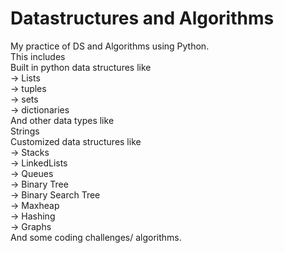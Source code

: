# Datastructures and Algorithms
My practice of DS and Algorithms using Python. </br>
This includes </br>
Built in python data structures like  </br>
-> Lists </br>
-> tuples </br>
-> sets </br>
-> dictionaries </br>
And other data types like  </br>
 Strings </br>
 Customized data structures like  </br>
-> Stacks </br>
-> LinkedLists </br>
-> Queues </br>
-> Binary Tree </br>
-> Binary Search Tree </br>
-> Maxheap </br>
-> Hashing </br>
-> Graphs </br>
 And some coding challenges/ algorithms. </br>
